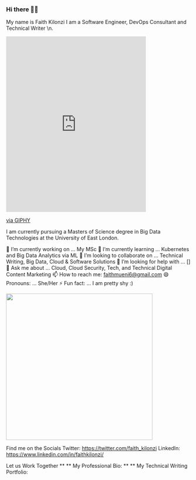 ### Hi there 👋:smile:

My name is Faith Kilonzi 
I am a Software Engineer, DevOps Consultant and Technical Writer \n. 
<iframe src="https://giphy.com/embed/M9gbBd9nbDrOTu1Mqx" width="382" height="480" frameBorder="0" class="giphy-embed" allowFullScreen></iframe><p><a href="https://giphy.com/gifs/hacktiv8-coding-codingfromhome-fromhome-M9gbBd9nbDrOTu1Mqx">via GIPHY</a></p>
I am currently pursuing a Masters of Science degree in Big Data Technologies at the University of East London. 



🔭 I’m currently working on ... My MSc
🌱 I’m currently learning ... Kubernetes and Big Data Analytics via ML
👯 I’m looking to collaborate on ... Technical Writing, Big Data, Cloud & Software Solutions 
🤔 I’m looking for help with ... []
💬 Ask me about ... Cloud, Cloud Security, Tech, and Technical Digital Content Marketing 
📫 How to reach me: faithmueni6@gmail.com
😄 Pronouns: ... She/Her
⚡ Fun fact: ... I am pretty shy :) 

<img src="https://github-readme-stats.vercel.app/api?username=YOUR_USERNAME&show_icons=true&theme=ADD_THEME_HERE" width="400">



Find me on the Socials 
Twitter: https://twitter.com/faith_kilonzi
LinkedIn: https://www.linkedin.com/in/faithkilonzi/


Let us Work Together
** ** My Professional Bio: 
** ** My Technical Writing Portfolio: 

<!--
**kilonzif/kilonzif** is a ✨ _special_ ✨ repository because its `README.md` (this file) appears on your GitHub profile.

Here are some ideas to get you started:

- 🔭 I’m currently working on ...
- 🌱 I’m currently learning ...
- 👯 I’m looking to collaborate on ...
- 🤔 I’m looking for help with ...
- 💬 Ask me about ...
- 📫 How to reach me: ...
- 😄 Pronouns: ...
- ⚡ Fun fact: ...
-->
